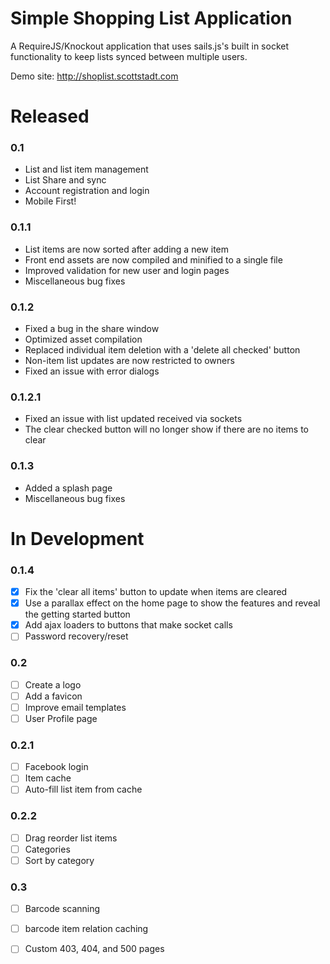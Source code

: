 Simple Shopping List Application
================================

A RequireJS/Knockout application that uses sails.js's built in socket functionality to keep lists synced between multiple users.

Demo site: http://shoplist.scottstadt.com

# Released

### 0.1

 - List and list item management
 - List Share and sync
 - Account registration and login
 - Mobile First!

### 0.1.1

 - List items are now sorted after adding a new item
 - Front end assets are now compiled and minified to a single file
 - Improved validation for new user and login pages
 - Miscellaneous bug fixes

### 0.1.2

 - Fixed a bug in the share window
 - Optimized asset compilation
 - Replaced individual item deletion with a 'delete all checked' button
 - Non-item list updates are now restricted to owners
 - Fixed an issue with error dialogs

### 0.1.2.1

 - Fixed an issue with list updated received via sockets
 - The clear checked button will no longer show if there are no items to clear

### 0.1.3

 - Added a splash page
 - Miscellaneous bug fixes

# In Development

### 0.1.4

 - [x] Fix the 'clear all items' button to update when items are cleared
 - [x] Use a parallax effect on the home page to show the features and reveal the getting started button
 - [x] Add ajax loaders to buttons that make socket calls
 - [ ] Password recovery/reset

### 0.2

 - [ ] Create a logo
 - [ ] Add a favicon
 - [ ] Improve email templates
 - [ ] User Profile page

### 0.2.1

 - [ ] Facebook login
 - [ ] Item cache
 - [ ] Auto-fill list item from cache

### 0.2.2

 - [ ] Drag reorder list items
 - [ ] Categories
 - [ ] Sort by category

### 0.3

 - [ ] Barcode scanning
 - [ ] barcode item relation caching
 - [ ] Custom 403, 404, and 500 pages


